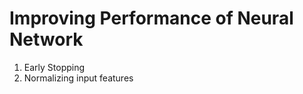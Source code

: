 <h1> Improving Performance of Neural Network </h1>
<ol>
    <li>Early Stopping</li>
    <li>Normalizing input features</li>
</ol>
